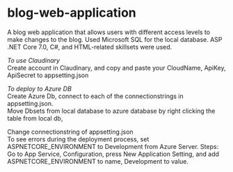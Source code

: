 # blog-web-application
A blog web application that allows users with different access levels to make changes to the blog. Used Microsoft SQL for the local database. ASP .NET Core 7.0, C#, and HTML-related skillsets were used.  

*To use Claudinary*  
Create account in Claudinary, and copy and paste your CloudName, ApiKey, ApiSecret to appsetting.json  

*To deploy to Azure DB*  
Create Azure Db, connect to each of the connectionstrings in appsetting.json.  
Move Dbsets from local database to azure database by right clicking the table from local db, 

Change connectionstring of appsetting.json  
To see errors during the deployment process, set ASPNETCORE_ENVIRONMENT to Development from Azure Server. 
Steps: Go to App Service, Configuration, press New Application Setting, and add ASPNETCORE_ENVIRONMENT to name, Development to value.  
